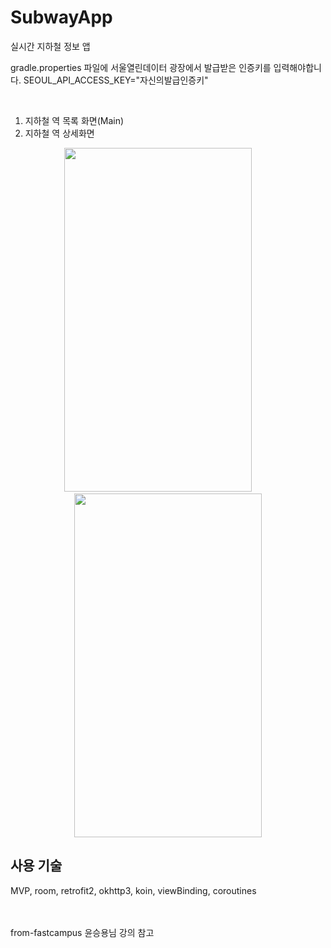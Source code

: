 # SubwayApp
실시간 지하철 정보 앱

gradle.properties 파일에 서울열린데이터 광장에서 발급받은 인증키를 입력해야합니다.
SEOUL_API_ACCESS_KEY="자신의발급인증키"

<br/>

1. 지하철 역 목록 화면(Main)
2. 지하철 역 상세화면<br/>

<p align="center">
  <img src="https://user-images.githubusercontent.com/63052973/135053793-e67ac1de-51cc-473c-8309-e6766f692e06.png" width="300" height="550"/>
   &nbsp;  &nbsp;  &nbsp;  &nbsp;
  <img src="https://user-images.githubusercontent.com/63052973/135053835-6e523dc1-5809-4605-9baa-b1ec8a16d9a7.png" width="300" height="550"/>
</p>

## 사용 기술
MVP, room, retrofit2, okhttp3, koin, viewBinding, coroutines

<br/><br/>
from-fastcampus 윤승용님 강의 참고
